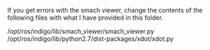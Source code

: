 If you get errors with the smach viewer, change the contents of the following files with what I have provided in this folder.

/opt/ros/indigo/lib/smach_viewer/smach_viewer.py
/opt/ros/indigo/lib/python2.7/dist-packages/xdot/xdot.py
